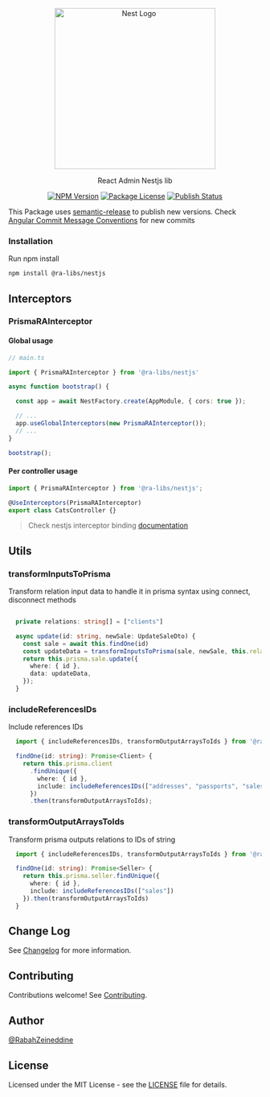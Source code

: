 <p align="center">
  <a href="http://nestjs.com/" target="blank"><img src="https://nestjs.com/img/logo_text.svg" width="320" alt="Nest Logo" /></a>
</p>

[circleci-image]: https://img.shields.io/circleci/build/github/nestjs/nest/master?token=abc123def456
[circleci-url]: https://circleci.com/gh/nestjs/nest

  <p align="center">React Admin Nestjs lib</p>
    <p align="center">
    <a href="https://www.npmjs.com/org/ra-libs" target="_blank"><img src="https://img.shields.io/npm/v/@ra-libs/nestjs.svg" alt="NPM Version" /></a>
    <a href="https://www.npmjs.com/org/ra-libs" target="_blank"><img src="https://img.shields.io/npm/l/@ra-libs/nestjs.svg" alt="Package License" /></a>
    <a href="https://github.com/ra-libs/nestjs/actions/workflows/semantic-release.yml/badge.svg" target="_blank"><img src="https://github.com/ra-libs/nestjs/actions/workflows/semantic-release.yml/badge.svg" alt="Publish Status" /></a>
  </p>


This Package uses [semantic-release](https://github.com/semantic-release/semantic-release) to publish new versions. Check [Angular Commit Message Conventions](https://github.com/angular/angular/blob/master/CONTRIBUTING.md#-commit-message-format) for new commits

### Installation

Run npm install

```bash
npm install @ra-libs/nestjs
```

## Interceptors

### PrismaRAInterceptor

#### Global usage

```ts
// main.ts

import { PrismaRAInterceptor } from '@ra-libs/nestjs'

async function bootstrap() {

  const app = await NestFactory.create(AppModule, { cors: true });

  // ...
  app.useGlobalInterceptors(new PrismaRAInterceptor());
  // ...
}

bootstrap();

```

#### Per controller usage

```ts
import { PrismaRAInterceptor } from '@ra-libs/nestjs';

@UseInterceptors(PrismaRAInterceptor)
export class CatsController {}
```

> Check nestjs interceptor binding [documentation](https://docs.nestjs.com/interceptors#binding-interceptors)


## Utils

### transformInputsToPrisma

Transform relation input data to handle it in prisma syntax using connect, disconnect methods

```ts

  private relations: string[] = ["clients"]

  async update(id: string, newSale: UpdateSaleDto) {
    const sale = await this.findOne(id)
    const updateData = transformInputsToPrisma(sale, newSale, this.relations) as any
    return this.prisma.sale.update({
      where: { id },
      data: updateData,
    });
  }
```

### includeReferencesIDs

Include references IDs

```ts
  import { includeReferencesIDs, transformOutputArraysToIds } from '@ra-libs/nestjs'

  findOne(id: string): Promise<Client> {
    return this.prisma.client
      .findUnique({
        where: { id },
        include: includeReferencesIDs(["addresses", "passports", "sales", "documents"])
      })
      .then(transformOutputArraysToIds);
```

### transformOutputArraysToIds

Transform prisma outputs relations to IDs of string

```ts
  import { includeReferencesIDs, transformOutputArraysToIds } from '@ra-libs/nestjs'

  findOne(id: string): Promise<Seller> {
    return this.prisma.seller.findUnique({
      where: { id },
      include: includeReferencesIDs(["sales"])
    }).then(transformOutputArraysToIds)
  }
```

## Change Log

See [Changelog](https://github.com/ra-libs/nestjs/blob/main/CHANGELOG.md) for more information.

## Contributing

Contributions welcome! See [Contributing](https://github.com/ra-libs/nestjs/blob/main/CONTRIBUTING.md).

## Author

[@RabahZeineddine](https://github.com/RabahZeineddine)

## License

Licensed under the MIT License - see the [LICENSE](LICENSE) file for details.
